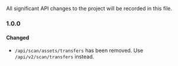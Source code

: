 All significant API changes to the project will be recorded in this file.

### 1.0.0
#### Changed
 - `/api/scan/assets/transfers` has been removed. Use `/api/v2/scan/transfers` instead.
